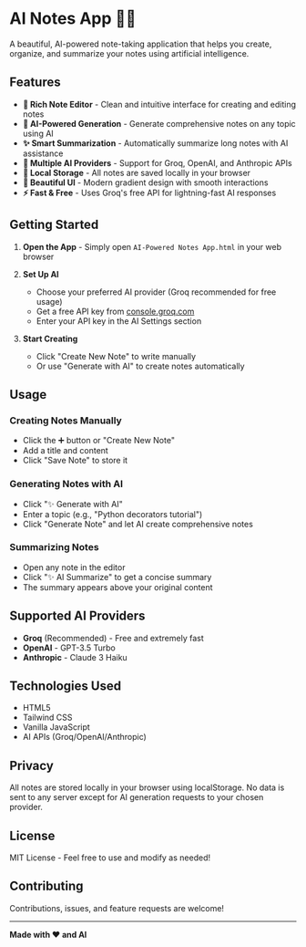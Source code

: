 # AI Notes App 📝✨

A beautiful, AI-powered note-taking application that helps you create, organize, and summarize your notes using artificial intelligence.

## Features

- **📝 Rich Note Editor** - Clean and intuitive interface for creating and editing notes
- **🤖 AI-Powered Generation** - Generate comprehensive notes on any topic using AI
- **✨ Smart Summarization** - Automatically summarize long notes with AI assistance
- **🔄 Multiple AI Providers** - Support for Groq, OpenAI, and Anthropic APIs
- **💾 Local Storage** - All notes are saved locally in your browser
- **🎨 Beautiful UI** - Modern gradient design with smooth interactions
- **⚡ Fast & Free** - Uses Groq's free API for lightning-fast AI responses

## Getting Started

1. **Open the App** - Simply open `AI-Powered Notes App.html` in your web browser

2. **Set Up AI** 
   - Choose your preferred AI provider (Groq recommended for free usage)
   - Get a free API key from [console.groq.com](https://console.groq.com)
   - Enter your API key in the AI Settings section

3. **Start Creating**
   - Click "Create New Note" to write manually
   - Or use "Generate with AI" to create notes automatically

## Usage

### Creating Notes Manually
- Click the ➕ button or "Create New Note"
- Add a title and content
- Click "Save Note" to store it

### Generating Notes with AI
- Click "✨ Generate with AI"
- Enter a topic (e.g., "Python decorators tutorial")
- Click "Generate Note" and let AI create comprehensive notes

### Summarizing Notes
- Open any note in the editor
- Click "✨ AI Summarize" to get a concise summary
- The summary appears above your original content

## Supported AI Providers

- **Groq** (Recommended) - Free and extremely fast
- **OpenAI** - GPT-3.5 Turbo
- **Anthropic** - Claude 3 Haiku

## Technologies Used

- HTML5
- Tailwind CSS
- Vanilla JavaScript
- AI APIs (Groq/OpenAI/Anthropic)

## Privacy

All notes are stored locally in your browser using localStorage. No data is sent to any server except for AI generation requests to your chosen provider.

## License

MIT License - Feel free to use and modify as needed!

## Contributing

Contributions, issues, and feature requests are welcome!

---

**Made with ❤️ and AI**

